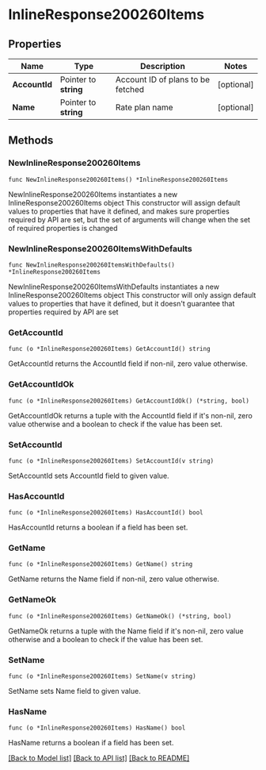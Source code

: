 # InlineResponse200260Items

## Properties

Name | Type | Description | Notes
------------ | ------------- | ------------- | -------------
**AccountId** | Pointer to **string** | Account ID of plans to be fetched | [optional] 
**Name** | Pointer to **string** | Rate plan name | [optional] 

## Methods

### NewInlineResponse200260Items

`func NewInlineResponse200260Items() *InlineResponse200260Items`

NewInlineResponse200260Items instantiates a new InlineResponse200260Items object
This constructor will assign default values to properties that have it defined,
and makes sure properties required by API are set, but the set of arguments
will change when the set of required properties is changed

### NewInlineResponse200260ItemsWithDefaults

`func NewInlineResponse200260ItemsWithDefaults() *InlineResponse200260Items`

NewInlineResponse200260ItemsWithDefaults instantiates a new InlineResponse200260Items object
This constructor will only assign default values to properties that have it defined,
but it doesn't guarantee that properties required by API are set

### GetAccountId

`func (o *InlineResponse200260Items) GetAccountId() string`

GetAccountId returns the AccountId field if non-nil, zero value otherwise.

### GetAccountIdOk

`func (o *InlineResponse200260Items) GetAccountIdOk() (*string, bool)`

GetAccountIdOk returns a tuple with the AccountId field if it's non-nil, zero value otherwise
and a boolean to check if the value has been set.

### SetAccountId

`func (o *InlineResponse200260Items) SetAccountId(v string)`

SetAccountId sets AccountId field to given value.

### HasAccountId

`func (o *InlineResponse200260Items) HasAccountId() bool`

HasAccountId returns a boolean if a field has been set.

### GetName

`func (o *InlineResponse200260Items) GetName() string`

GetName returns the Name field if non-nil, zero value otherwise.

### GetNameOk

`func (o *InlineResponse200260Items) GetNameOk() (*string, bool)`

GetNameOk returns a tuple with the Name field if it's non-nil, zero value otherwise
and a boolean to check if the value has been set.

### SetName

`func (o *InlineResponse200260Items) SetName(v string)`

SetName sets Name field to given value.

### HasName

`func (o *InlineResponse200260Items) HasName() bool`

HasName returns a boolean if a field has been set.


[[Back to Model list]](../README.md#documentation-for-models) [[Back to API list]](../README.md#documentation-for-api-endpoints) [[Back to README]](../README.md)


